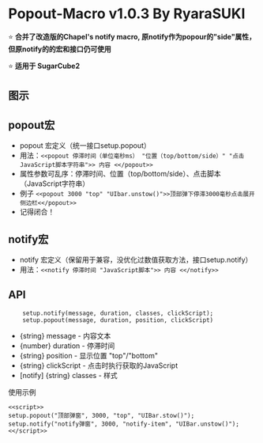 # Popout-Macro v1.0.3 By RyaraSUKI

⭐  **合并了改造版的Chapel's notify macro, 原notify作为popour的"side"属性，但原notify的的宏和接口仍可使用**

⭐  **适用于 SugarCube2**

## 图示

## popout宏
   - popout 宏定义（统一接口setup.popout）
   - 用法：`<<popout 停滞时间（单位毫秒ms） "位置（top/bottom/side）" "点击JavaScript脚本字符串">> 内容 <</popout>>`
   - 属性参数可乱序：停滞时间、位置（top/bottom/side）、点击脚本（JavaScript字符串）
   - 例子 `<<popout 3000 "top" "UIbar.unstow()">>顶部弹下停滞3000毫秒点击展开侧边栏<</popout>>`
   - 记得闭合！
     
## notify宏
   - notify 宏定义（保留用于兼容，没优化过数值获取方法，接口setup.notify）
   - 用法：`<<notify 停滞时间 "JavaScript脚本">> 内容 <</notify>>`
     
## API
```
    setup.notify(message, duration, classes, clickScript);
    setup.popout(message, duration, position, clickScript)
```
   - {string} message - 内容文本
   - {number} duration - 停滞时间
   - {string} position - 显示位置 "top"/"bottom"
   - {string} clickScript - 点击时执行获取的JavaScript
   - [notify] {string} classes - 样式

使用示例
```
<<script>>
setup.popout("顶部弹窗", 3000, "top", "UIBar.stow()");
setup.notify("notify弹窗", 3000, "notify-item", "UIBar.unstow()");
<</script>>
```